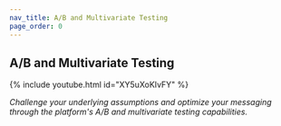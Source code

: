 ```yaml
---
nav_title: A/B and Multivariate Testing
page_order: 0
---
```


## A/B and Multivariate Testing

{% include youtube.html id="XY5uXoKIvFY" %}

_Challenge your underlying assumptions and optimize your messaging through the platform's A/B and multivariate testing capabilities._
